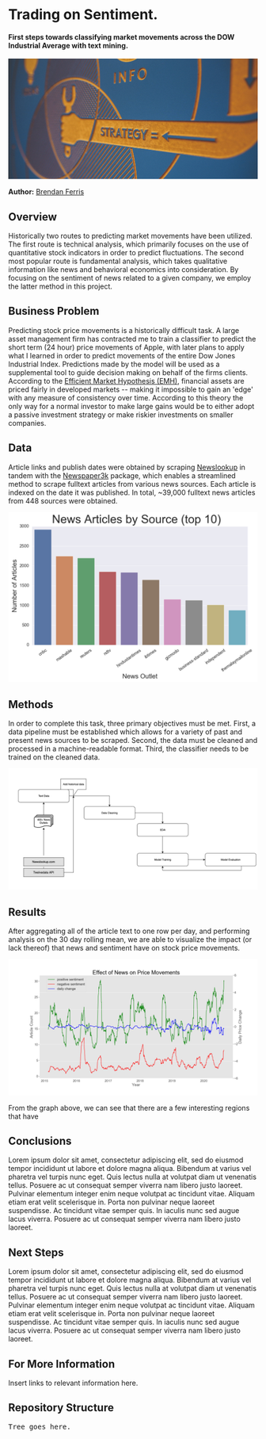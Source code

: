 # Trading on Sentiment.
#### First steps towards classifying market movements across the DOW Industrial Average with text mining.

![banner](./images/banner_image.jpg) 

**Author:** [Brendan Ferris](https://www.linkedin.com/in/brendangferris/)

## Overview

Historically two routes to predicting market movements have been utilized. The first route is technical analysis, which primarily focuses on the use of quantitative stock indicators in order to predict fluctuations. The second most popular route is fundamental analysis, which takes qualitative information like news and behavioral economics into consideration. By focusing on the sentiment of news related to a given company, we employ the latter method in this project. 

## Business Problem

Predicting stock price movements is a historically difficult task. A large asset management firm has contracted me to train a classifier to predict the short term (24 hour) price movements of Apple, with later plans to apply what I learned in order to predict movements of the entire Dow Jones Industrial Index. Predictions made by the model will be used as a supplemental tool to guide decision making on behalf of the firms clients. According to the [Efficient Market Hypothesis (EMH)](https://www.sciencedirect.com/topics/economics-econometrics-and-finance/efficient-market-hypothesis), financial assets are priced fairly in developed markets -- making it impossible to gain an 'edge' with any measure of consistency over time. According to this theory the only way for a normal investor to make large gains would be to either adopt a passive investment strategy or make riskier investments on smaller companies. 

## Data

Article links and publish dates were obtained by scraping [Newslookup](https://www.newslookup.com/) in tandem with the [Newspaper3k](https://newspaper.readthedocs.io/en/latest/) package, which enables a streamlined method to scrape fulltext articles from various news sources. Each article is indexed on the date it was published. In total, ~39,000 fulltext news articles from 448 sources were obtained.

![breakdown of sources](images/news_articles_by_source.png)

## Methods

In order to complete this task, three primary objectives must be met. First, a data pipeline must be established which allows for a variety of past and present news sources to be scraped. Second, the data must be cleaned and processed in a machine-readable format. Third, the classifier needs to be trained on the cleaned data.

![workflow](./images/workflow_diagram.png)

## Results

After aggregating all of the article text to one row per day, and performing analysis on the 30 day rolling mean, we are able to visualize the impact (or lack thereof) that news and sentiment have on stock price movements. 

![30 day rolling](images/effect_of_news_on_price.png)

From the graph above, we can see that there are a few interesting regions that have  

## Conclusions

Lorem ipsum dolor sit amet, consectetur adipiscing elit, sed do eiusmod tempor incididunt ut labore et dolore magna aliqua. Bibendum at varius vel pharetra vel turpis nunc eget. Quis lectus nulla at volutpat diam ut venenatis tellus. Posuere ac ut consequat semper viverra nam libero justo laoreet. Pulvinar elementum integer enim neque volutpat ac tincidunt vitae. Aliquam etiam erat velit scelerisque in. Porta non pulvinar neque laoreet suspendisse. Ac tincidunt vitae semper quis. In iaculis nunc sed augue lacus viverra. Posuere ac ut consequat semper viverra nam libero justo laoreet.

## Next Steps

Lorem ipsum dolor sit amet, consectetur adipiscing elit, sed do eiusmod tempor incididunt ut labore et dolore magna aliqua. Bibendum at varius vel pharetra vel turpis nunc eget. Quis lectus nulla at volutpat diam ut venenatis tellus. Posuere ac ut consequat semper viverra nam libero justo laoreet. Pulvinar elementum integer enim neque volutpat ac tincidunt vitae. Aliquam etiam erat velit scelerisque in. Porta non pulvinar neque laoreet suspendisse. Ac tincidunt vitae semper quis. In iaculis nunc sed augue lacus viverra. Posuere ac ut consequat semper viverra nam libero justo laoreet.

## For More Information

Insert links to relevant information here.

## Repository Structure

<pre>Tree goes here.</pre>